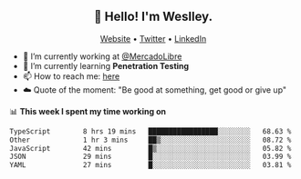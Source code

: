<h2 align="center">👋 Hello! I'm Weslley.</h2>
<p align="center">
  <a href="http://weslleyneri.com.br">Website</a> •
  <a href="https://twitter.com/Weslley_Neri">Twitter</a> •
  <a href="https://www.linkedin.com/in/weslley-neri-3658908b">LinkedIn</a>
</p>


- 🔭 I’m currently working at [@MercadoLibre](https://github.com/mercadolibre)
- 🌱 I’m currently learning **Penetration Testing**
- 📫 How to reach me: [here](mailto:weslley39@gmail.com)
- ☁️ Quote of the moment: "Be good at something, get good or give up"

📊 **This week I spent my time working on**
<!--START_SECTION:waka-->

```txt
TypeScript        8 hrs 19 mins   █████████████████░░░░░░░░   68.63 %
Other             1 hr 3 mins     ██▒░░░░░░░░░░░░░░░░░░░░░░   08.72 %
JavaScript        42 mins         █▒░░░░░░░░░░░░░░░░░░░░░░░   05.82 %
JSON              29 mins         █░░░░░░░░░░░░░░░░░░░░░░░░   03.99 %
YAML              27 mins         █░░░░░░░░░░░░░░░░░░░░░░░░   03.81 %
```

<!--END_SECTION:waka-->

<!-- Inspired by https://github.com/gruselhaus/gruselhaus -->